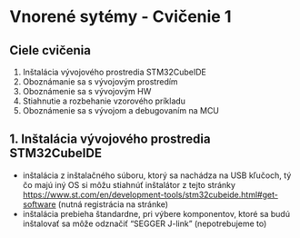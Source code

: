 # Vnorené sytémy - Cvičenie 1
## Ciele cvičenia ##
1. Inštalácia vývojového prostredia STM32CubeIDE
2. Oboznámanie sa s vývojovým prostredím
3. Oboznámenie sa s vývojovým HW
4. Stiahnutie a rozbehanie vzorového príkladu
5. Oboznámenie sa s vývojom a debugovaním na MCU
## 1. Inštalácia vývojového prostredia STM32CubeIDE ##
- inštalácia z inštalačného súboru, ktorý sa nachádza na USB kľučoch, tý čo majú iný OS si môžu stiahnúť inštalátor z tejto stránky <https://www.st.com/en/development-tools/stm32cubeide.html#get-software> (nutná registrácia na stránke)
- inštalácia prebieha štandardne, pri výbere komponentov, ktoré sa budú inštalovať sa môže odznačiť “SEGGER J-link” (nepotrebujeme to)
